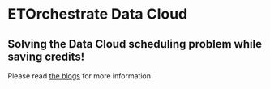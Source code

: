 # ETOrchestrate Data Cloud

## Solving the Data Cloud scheduling problem while saving credits!

Please read [the blogs](https://eltoro.it/etorchestrate-data-cloud-introduction-38e2197934d3) for more information
